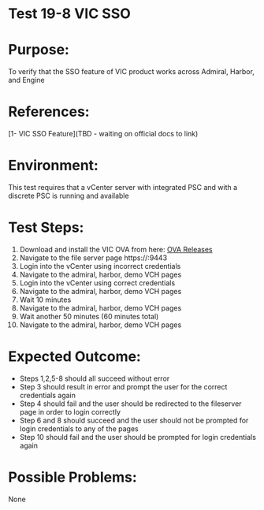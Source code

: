 Test 19-8 VIC SSO
=======

# Purpose:
To verify that the SSO feature of VIC product works across Admiral, Harbor, and Engine

# References:
[1- VIC SSO Feature](TBD - waiting on official docs to link)

# Environment:
This test requires that a vCenter server with integrated PSC and with a discrete PSC is running and available

# Test Steps:
1. Download and install the VIC OVA from here:
[OVA Releases](https://console.cloud.google.com/storage/browser/vic-product-ova-releases/?project=eminent-nation-87317&authuser=1)
2. Navigate to the file server page https://<VIC>:9443
3. Login into the vCenter using incorrect credentials
4. Navigate to the admiral, harbor, demo VCH pages
5. Login into the vCenter using correct credentials
6. Navigate to the admiral, harbor, demo VCH pages
7. Wait 10 minutes
8. Navigate to the admiral, harbor, demo VCH pages
9. Wait another 50 minutes (60 minutes total)
10. Navigate to the admiral, harbor, demo VCH pages

# Expected Outcome:
* Steps 1,2,5-8 should all succeed without error
* Step 3 should result in error and prompt the user for the correct credentials again
* Step 4 should fail and the user should be redirected to the fileserver page in order to login correctly
* Step 6 and 8 should succeed and the user should not be prompted for login credentials to any of the pages
* Step 10 should fail and the user should be prompted for login credentials again

# Possible Problems:
None
